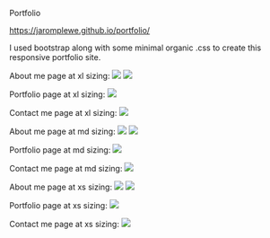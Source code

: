 Portfolio

https://jaromplewe.github.io/portfolio/

I used bootstrap along with some minimal organic .css to create this responsive portfolio site. 

About me page at xl sizing:
![](assets/screenshots/index-xl(1).png)
![](assets/screenshots/index-xl(2).png)

Portfolio page at xl sizing:
![](assets/screenshots/portfolio-xl.png)

Contact me page at xl sizing:
![](assets/screenshots/contact-xl.png)

About me page at md sizing:
![](assets/screenshots/index-md(1).png)
![](assets/screenshots/index-md(2).png)

Portfolio page at md sizing:
![](assets/screenshots/portfolio-md.png)

Contact me page at md sizing:
![](assets/screenshots/contact-md.png)

About me page at xs sizing:
![](assets/screenshots/index-xs(1).png)
![](assets/screenshots/index-xs(2).png)

Portfolio page at xs sizing:
![](assets/screenshots/portfolio-xs.png)

Contact me page at xs sizing:
![](assets/screenshots/contact-xs.png)











